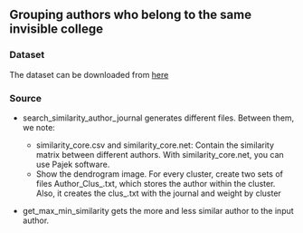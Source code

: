 ## Grouping authors who belong to the same invisible college


### Dataset
The dataset can be downloaded from [here](https://drive.ugr.es/index.php/s/I8BKFvpVQtVdYZ5)

### Source
* search_similarity_author_journal generates different files. Between them, we note:
  
  *  similarity_core.csv and similarity_core.net: Contain the similarity matrix between different authors. With  similarity_core.net, you can use Pajek software.
  *  Show the dendrogram image. For every cluster, create two sets of files Author_Clus_<n>.txt, which stores the author within the cluster. Also, it creates the clus_<n>.txt with the   journal and weight by cluster
*  get_max_min_similarity gets the more and less similar author to the input author. 
  

